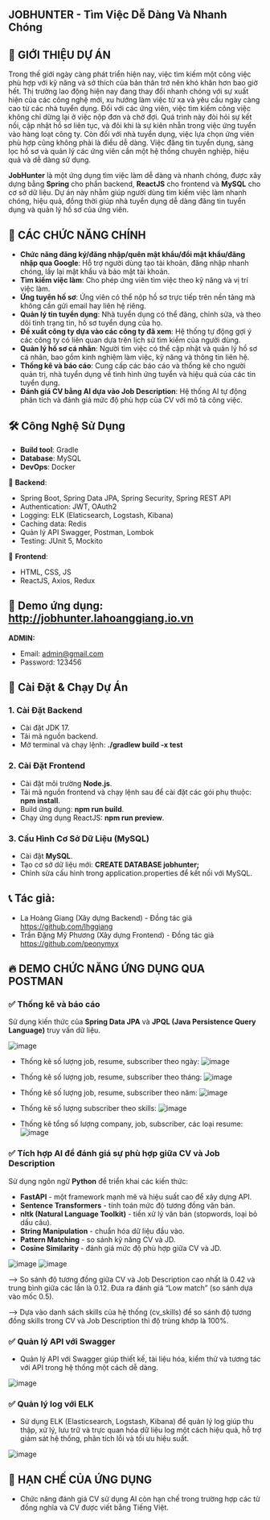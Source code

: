 ## JOBHUNTER - Tìm Việc Dễ Dàng Và Nhanh Chóng

## 🚀 GIỚI THIỆU DỰ ÁN
Trong thế giới ngày càng phát triển hiện nay, việc tìm kiếm một công việc phù hợp với kỹ năng và sở thích của bản thân trở nên khó khăn hơn bao giờ hết. Thị trường lao động hiện nay đang thay đổi nhanh chóng với sự xuất hiện của các công nghệ mới, xu hướng làm việc từ xa và yêu cầu ngày càng cao từ các nhà tuyển dụng. Đối với các ứng viên, việc tìm kiếm công việc không chỉ dừng lại ở việc nộp đơn và chờ đợi. Quá trình này đòi hỏi sự kết nối, cập nhật hồ sơ liên tục, và đôi khi là sự kiên nhẫn trong việc ứng tuyển vào hàng loạt công ty. Còn đối với nhà tuyển dụng, việc lựa chọn ứng viên phù hợp cũng không phải là điều dễ dàng. Việc đăng tin tuyển dụng, sàng lọc hồ sơ và quản lý các ứng viên cần một hệ thống chuyên nghiệp, hiệu quả và dễ dàng sử dụng.

**JobHunter** là một ứng dụng tìm việc làm dễ dàng và nhanh chóng, được xây dựng bằng **Spring** cho phần backend, **ReactJS** cho frontend và **MySQL** cho cơ sở dữ liệu. Dự án này nhằm giúp người dùng tìm kiếm việc làm nhanh chóng, hiệu quả, đồng thời giúp nhà tuyển dụng dễ dàng đăng tin tuyển dụng và quản lý hồ sơ của ứng viên.

## 🎯 CÁC CHỨC NĂNG CHÍNH

- **Chức năng đăng ký/đăng nhập/quên mật khẩu/đổi mật khẩu/đăng nhập qua Google**: Hỗ trợ người dùng tạo tài khoản, đăng nhập nhanh chóng, lấy lại mật khẩu và bảo mật tài khoản.
- **Tìm kiếm việc làm**: Cho phép ứng viên tìm việc theo kỹ năng và vị trí việc làm.
- **Ứng tuyển hố sơ**: Ứng viên có thể nộp hồ sơ trực tiếp trên nền tảng mà không cần gửi email hay liên hệ riêng.
- **Quản lý tin tuyển dụng**: Nhà tuyển dụng có thể đăng, chỉnh sửa, và theo dõi tình trạng tin, hồ sơ tuyển dụng của họ.
- **Đề xuất công ty dựa vào các công ty đã xem**: Hệ thống tự động gợi ý các công ty có liên quan dựa trên lịch sử tìm kiếm của người dùng.
- **Quản lý hồ sơ cá nhân**: Người tìm việc có thể cập nhật và quản lý hồ sơ cá nhân, bao gồm kinh nghiệm làm việc, kỹ năng và thông tin liên hệ.
- **Thống kê và báo cáo**: Cung cấp các báo cáo và thống kê cho người quản trị, nhà tuyển dụng về tình hình ứng tuyển và hiệu quả của các tin tuyển dụng.
- **Đánh giá CV bằng AI dựa vào Job Description**: Hệ thống AI tự động phân tích và đánh giá mức độ phù hợp của CV với mô tả công việc.

## 🛠 Công Nghệ Sử Dụng

- **Build tool**: Gradle
- **Database**: MySQL
- **DevOps**: Docker
 
📌 **Backend**:
- Spring Boot, Spring Data JPA, Spring Security, Spring REST API 
- Authentication: JWT, OAuth2 
- Logging: ELK (Elaticsearch, Logstash, Kibana)
- Caching data: Redis
- Quản lý API Swagger, Postman, Lombok
- Testing: JUnit 5, Mockito

📌 **Frontend**: 
- HTML, CSS, JS
- ReactJS, Axios, Redux

## 📝 Demo ứng dụng: http://jobhunter.lahoanggiang.io.vn

**ADMIN:**
- Email: admin@gmail.com
- Password: 123456

## 🔧 Cài Đặt & Chạy Dự Án

### 1. Cài Đặt Backend 
- Cài đặt JDK 17.
- Tải mã nguồn backend.
- Mở terminal và chạy lệnh: **./gradlew build -x test**

### 2. Cài Đặt Frontend 
- Cài đặt môi trường **Node.js**.
- Tải mã nguồn frontend và chạy lệnh sau để cài đặt các gói phụ thuộc: **npm install**.
- Build ứng dụng: **npm run build**.
- Chạy ứng dụng ReactJS: **npm run preview**.

### 3. Cấu Hình Cơ Sở Dữ Liệu (MySQL)
- Cài đặt **MySQL**.
- Tạo cơ sở dữ liệu mới: **CREATE DATABASE jobhunter;**
- Chỉnh sửa cấu hình trong application.properties để kết nối với MySQL.

## 📞 Tác giả:
- La Hoàng Giang (Xây dựng Backend) - Đồng tác giả https://github.com/lhggiang
- Trần Đặng Mỹ Phương (Xây dựng Frontend) - Đồng tác giả https://github.com/peonymyx

## 🔥 DEMO CHỨC NĂNG ỨNG DỤNG QUA POSTMAN

### ✅ Thống kê và báo cáo
Sử dụng kiến thức của **Spring Data JPA** và **JPQL (Java Persistence Query Language)** truy vấn dữ liệu.

![image](https://github.com/user-attachments/assets/9df45d06-4a93-4688-991d-2262c769ebbf)

- Thống kê số lượng job, resume, subscriber theo ngày:
![image](https://github.com/user-attachments/assets/3d1f23bb-0dba-4bea-9232-9032096b0cd8)

- Thống kê số lượng job, resume, subscriber theo tháng:
![image](https://github.com/user-attachments/assets/0895817d-95b6-4b3f-8bd7-d25dabd3f7d2)

- Thống kê số lượng job, resume, subscriber theo năm:
![image](https://github.com/user-attachments/assets/31ae3a76-fd09-4801-9a6d-e536a17f6e39)

- Thống kê số lượng subscriber theo skills:
![image](https://github.com/user-attachments/assets/c371e128-7aec-43a5-be80-878d55ee482d)

- Thống kê tổng số lượng company, job, subscriber, các loại resume:
![image](https://github.com/user-attachments/assets/776ab1c3-a9ed-491d-8f25-d3d79c599932)

### ✅ Tích hợp AI để đánh giá sự phù hợp giữa CV và Job Description
Sử dụng ngôn ngữ **Python** để triển khai các kiến thức:
- **FastAPI** - một framework mạnh mẽ và hiệu suất cao để xây dựng API.
- **Sentence Transformers** - tính toán mức độ tương đồng văn bản.
- **nltk (Natural Language Toolkit)** - tiền xử lý văn bản (stopwords, loại bỏ dấu câu).
- **String Manipulation** - chuẩn hóa dữ liệu đầu vào.
- **Pattern Matching** - so sánh kỹ năng CV và JD.
- **Cosine Similarity** - đánh giá mức độ phù hợp giữa CV và JD.

![image](https://github.com/user-attachments/assets/b4b9ae04-7b65-4960-a440-34b3e224f5e5)
![image](https://github.com/user-attachments/assets/26f1747d-d022-459c-a836-d6d744029345)

--> So sánh độ tương đồng giữa CV và Job Description cao nhất là 0.42 và trung bình giữa các lần là 0.12. Đưa ra đánh giá “Low match” (so sánh dựa vào mốc 0.5).

--> Dựa vào danh sách skills của hệ thống (cv_skills) để so sánh độ tương đồng skills trong CV và Job Description thì độ trùng khớp là 100%.

### ✅ Quản lý API với Swagger
- Quản lý API với Swagger giúp thiết kế, tài liệu hóa, kiểm thử và tương tác với API trong hệ thống một cách dễ dàng.
  
![image](https://github.com/user-attachments/assets/bb378973-840b-4e9e-84ed-c3e66261d19b)

### ✅ Quản lý log với ELK 
- Sử dụng ELK (Elasticsearch, Logstash, Kibana) để quản lý log giúp thu thập, xử lý, lưu trữ và trực quan hóa dữ liệu log một cách hiệu quả, hỗ trợ giám sát hệ thống, phân tích lỗi và tối ưu hiệu suất.

![image](https://github.com/user-attachments/assets/33ce27ff-7aa7-476d-b4ee-41d4494519f6)

## 🔧 HẠN CHẾ CỦA ỨNG DỤNG
- Chức năng đánh giá CV sử dụng AI còn hạn chế trong trường hợp các từ đồng nghĩa và CV được viết bằng Tiếng Việt.

